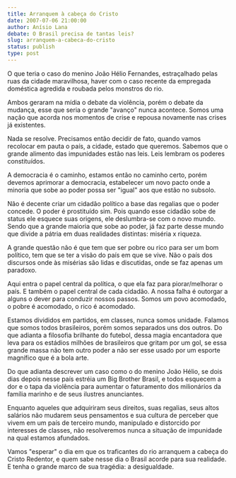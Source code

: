 ```yaml
---
title: Arranquem à cabeça do Cristo
date: 2007-07-06 21:00:00
author: Anísio Lana
debate: O Brasil precisa de tantas leis?
slug: arranquem-a-cabeca-do-cristo
status: publish 
type: post
---
```


O que teria o caso do menino João Hélio Fernandes, estraçalhado pelas ruas da cidade maravilhosa, haver com o caso recente da empregada doméstica agredida e roubada pelos monstros do rio.   

Ambos geraram na mídia o debate da violência, porém o debate da mudança, esse que seria o grande "avanço" nunca acontece. Somos uma nação que acorda nos momentos de crise e repousa novamente nas crises já existentes.   

Nada se resolve. Precisamos então decidir de fato, quando vamos recolocar em pauta o país, a cidade, estado que queremos. Sabemos que o grande alimento das impunidades estão nas leis. Leis lembram os poderes constituídos.   

A democracia é o caminho, estamos então no caminho certo, porém devemos aprimorar a democracia, estabelecer um novo pacto onde a minoria que sobe ao poder possa ser "igual" aos que estão no subsolo.   

 Não é decente criar um cidadão político a base das regalias que o poder concede. O poder é prostituído sim. Pois quando esse cidadão sobe de status ele esquece suas origens, ele deslumbra-se com o novo mundo. Sendo que a grande maioria que sobe ao poder, já faz parte desse mundo que divide a pátria em duas realidades distintas: miséria x riqueza.   

A grande questão não é que tem que ser pobre ou rico para ser um bom político, tem que se ter a visão do país em que se vive. Não o país dos discursos onde às misérias são lidas e discutidas, onde se faz apenas um paradoxo.   

Aqui entra o papel central da política, o que ela faz para piorar/melhorar o país. E também o papel central de cada cidadão. A nossa falha é outorgar a alguns o dever para conduzir nossos passos. Somos um povo acomodado, o pobre é acomodado, o rico é acomodado.   

Estamos divididos em partidos, em classes, nunca somos unidade. Falamos que somos todos brasileiros, porém somos separados uns dos outros. Do que adianta a filosofia brilhante do futebol, dessa magia encantadora que leva para os estádios milhões de brasileiros que gritam por um gol, se essa grande massa não tem outro poder a não ser esse usado por um esporte magnífico que é a bola arte.   

Do que adianta descrever um caso como o do menino João Hélio, se dois dias depois nesse país estréia um Big Brother Brasil, e todos esquecem a dor e o tapa da violência para aumentar o faturamento dos milionários da família marinho e de seus ilustres anunciantes.   

Enquanto aqueles que adquiriram seus direitos, suas regalias, seus altos salários não mudarem seus pensamentos e sua cultura de perceber que vivem em um país de terceiro mundo, manipulado e distorcido por interesses de classes, não resolveremos nunca a situação de impunidade na qual estamos afundados.   

Vamos "esperar" o dia em que os traficantes do rio arranquem a cabeça do Cristo Redentor, e quem sabe nesse dia o Brasil acorde para sua realidade. E tenha o grande marco de sua tragédia: a desigualdade.
